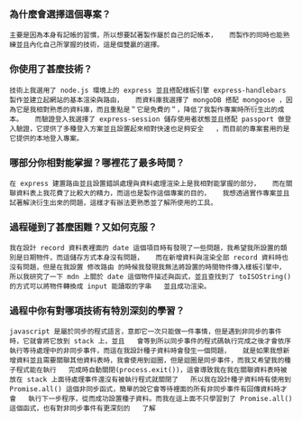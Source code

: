 ### 為什麼會選擇這個專案？  
`主要是因為本身有記帳的習慣，所以想要試著製作屬於自己的記帳本，  
而製作的同時也能熟練並且內化自己所掌握的技術，這是個雙贏的選擇。`  
### 你使用了甚麼技術？  
`技術上我選用了 node.js 環境上的 express 並且搭配樣板引擎 express-handlebars 製作並建立起網站的基本渲染與路由，  
而資料庫我選擇了 mongoDB 搭配 mongoose ，因為它是我相對熟悉的資料庫，而且重點是＂它是免費的＂，降低了我製作專案時所衍生出的成本。  
而驗證登入我選擇了 express-session 儲存使用者狀態並且搭配 passport 做登入驗證，它提供了多種登入方案並且設置起來相對快速也足夠安全  
，而目前的專案套用的是它提供的本地登入專案。`    
### 哪部分你相對能掌握？哪裡花了最多時間？  
`在 express 建置路由並且設置錯誤處理與資料處理渲染上是我相對能掌握的部分，  
而在關聯資料表上我花費了比較大的精力，而這也是製作這個專案的目的，  
我想透過實作專案並且試著解決衍生出來的問題，這樣才有辦法更熟悉並了解所使用的工具。`  
### 過程碰到了甚麼困難？又如何克服？  
`我在設計 record 資料表裡面的 date 這個項目時有發現了一些問題，我希望我所設置的類別是日期物件，而這儲存方式本身沒有問題，  
而在新增資料與渲染全部 record 資料時也沒有問題，但是在我設置 修改路由 的時候我發現我無法將設置的時間物件傳入樣板引擎中，  
所以我研究了一下 mdn 上關於 date 這個物件描述與函式，並且查找到了 toISOString() 的方式可以將物件轉換成 input 能讀取的字串  
並且成功渲染。`  
### 過程中你有對哪項技術有特別深刻的學習？  
`javascript 是屬於同步的程式語言，意即它一次只能做一件事情，但是遇到非同步的事件時，它就會將它放到 stack 上，並且  
會等到所以同步事件的程式碼執行完成之後才會依序執行等待處理中的非同步事件，而這在我設計種子資料時會發生一個問題，  
就是如果我想新增資料並且需要關聯其他資料表時，我會使用到迴圈，但是迴圈是同步事件，而我又希望我的種子程式能在執行  
完成時自動關閉(process.exit())，這會導致我在我在關聯資料表時被放在 stack 上面待處理事件還沒有被執行程式就關閉了  
所以我在設計種子資料時有使用到 Promise.all() 這個非同步函式，簡單的說它會等待裡面的所有非同步事件有回傳資料時才會  
執行下一步程序，從而成功設置種子資料。而我在這上面不只學習到了 Promise.all() 這個函式，也有對非同步事件有更深刻的  
了解`  
